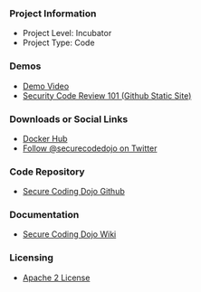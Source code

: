 ### Project Information

* Project Level: Incubator
* Project Type: Code

### Demos

* [Demo Video](https://github.com/trendmicro/SecureCodingDojo/tree/master/demo)
* [Security Code Review 101 (Github Static Site)](https://trendmicro.github.io/SecureCodingDojo/codereview101/)

### Downloads or Social Links

* [Docker Hub](https://hub.docker.com/u/securecodingdojo)
* [Follow @securecodedojo on Twitter](https://twitter.com/SecureCodeDojo)

### Code Repository

* [Secure Coding Dojo Github](https://github.com/trendmicro/SecureCodingDojo)

### Documentation

* [Secure Coding Dojo Wiki](https://github.com/trendmicro/SecureCodingDojo/wiki)

### Licensing

* [Apache 2 License](https://www.apache.org/licenses/LICENSE-2.0)
